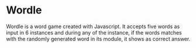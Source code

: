 # Wordle
Wordle is a word game created with Javascript. It accepts five words as input in 6 instances and during any of the instance, if  the words matches with the randomly generated word in its module, it shows as correct answer.
